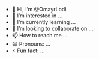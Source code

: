 - 👋 Hi, I’m @OmayrLodi
- 👀 I’m interested in ...
- 🌱 I’m currently learning ...
- 💞️ I’m looking to collaborate on ...
- 📫 How to reach me ...
- 😄 Pronouns: ...
- ⚡ Fun fact: ...

<!---
OmayrLodi/OmayrLodi is a ✨ special ✨ repository because its `README.md` (this file) appears on your GitHub profile.
You can click the Preview link to take a look at your changes.
--->
